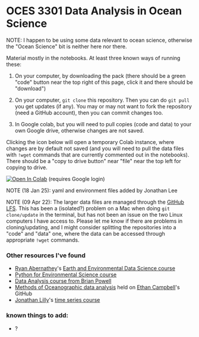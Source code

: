 # OCES 3301 Data Analysis in Ocean Science

NOTE: I happen to be using some data relevant to ocean science, otherwise the "Ocean Science" bit is neither here nor there.

Material mostly in the notebooks. At least three known ways of running these:

1) On your computer, by downloading the pack (there should be a green "code" button near the top right of this page, click it and there should be "download")

2) On your computer, `git clone` this repository. Then you can do `git pull` you get updates (if any). You may or may not want to fork the repository (need a GitHub account), then you can commit changes too.

3) In Google colab, but you will need to pull copies (code and data) to your own Google drive, otherwise changes are not saved.

Clicking the icon below will open a temporary Colab instance, where changes are by default not saved (and you will need to pull the data files with `!wget` commands that are currently commented out in the notebooks). There should be a "copy to drive button" near "file" near the top left for copying to drive.

[![Open In Colab](https://colab.research.google.com/assets/colab-badge.svg)](https://colab.research.google.com/github/julianmak/OCES3301_data_analysis/blob/main/) (requires Google login)

NOTE (18 Jan 25): yaml and environment files added by Jonathan Lee

NOTE (09 Apr 22): The larger data files are managed through the [GitHub LFS](https://git-lfs.github.com/). This has been a (isolated?) problem on a Mac when doing `git clone/update` in the terminal, but has not been an issue on the two Linux computers I have access to. Please let me know if there are problems in cloning/updating, and I might consider splitting the repositories into a "code" and "data" one, where the data can be accessed through appropriate `!wget` commands.

### Other resources I've found

* [Ryan Abernathey](https://github.com/rabernat)'s [Earth and Environmental Data Science course](https://earth-env-data-science.github.io/intro.html)
* [Python for Environmental Science course](https://github.com/florianjehn/python-for-environmental-science)
* [Data Analysis course from Brian Powell](https://currents.soest.hawaii.edu/ocn_data_analysis/index.html)
* [Methods of Oceanographic data analysis](https://ethan-campbell.github.io/OCEAN_215/) held on [Ethan Campbell](https://ethan-campbell.github.io/)'s GitHub
* [Jonathan Lilly](http://jmlilly.net/)'s [time series course](https://github.com/jonathanlilly/time-series)

### known things to add:

* ?
